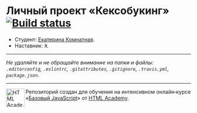 # Личный проект «Кексобукинг» [![Build status][travis-image]][travis-url]

* Студент: [Екатерина Комнатная](https://up.htmlacademy.ru/javascript/10/user/215761).
* Наставник: `Я`.

---

_Не удаляйте и не обращайте внимание на папки и файлы:_<br>
_`.editorconfig`, `.eslintrc`, `.gitattributes`, `.gitignore`, `.travis.yml`, `package.json`._

---

<a href="https://htmlacademy.ru/intensive/javascript"><img align="left" width="50" height="50" title="HTML Academy" src="https://up.htmlacademy.ru/static/img/intensive/javascript/logo-for-github.svg"></a>

Репозиторий создан для обучения на интенсивном онлайн‑курсе «[Базовый JavaScript](https://htmlacademy.ru/intensive/javascript)» от [HTML Academy](https://htmlacademy.ru).

[travis-image]: https://travis-ci.org/htmlacademy-javascript/215761-keksobooking.svg?branch=master
[travis-url]: https://travis-ci.org/htmlacademy-javascript/215761-keksobooking

